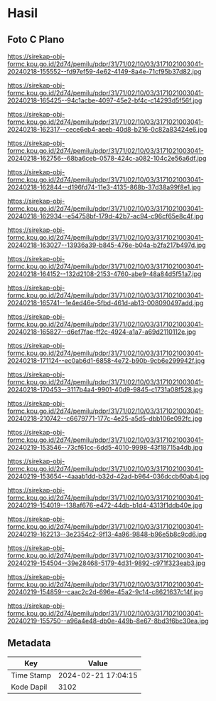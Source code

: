 # Hasil

## Foto C Plano

https://sirekap-obj-formc.kpu.go.id/2d74/pemilu/pdpr/31/71/02/10/03/3171021003041-20240218-155552--fd97ef59-4e62-4149-8a4e-71cf95b37d82.jpg

https://sirekap-obj-formc.kpu.go.id/2d74/pemilu/pdpr/31/71/02/10/03/3171021003041-20240218-165425--94c1acbe-4097-45e2-bf4c-c14293d5f56f.jpg

https://sirekap-obj-formc.kpu.go.id/2d74/pemilu/pdpr/31/71/02/10/03/3171021003041-20240218-162317--cece6eb4-aeeb-40d8-b216-0c82a83424e6.jpg

https://sirekap-obj-formc.kpu.go.id/2d74/pemilu/pdpr/31/71/02/10/03/3171021003041-20240218-162756--68ba6ceb-0578-424c-a082-104c2e56a6df.jpg

https://sirekap-obj-formc.kpu.go.id/2d74/pemilu/pdpr/31/71/02/10/03/3171021003041-20240218-162844--d196fd74-11e3-4135-868b-37d38a99f8e1.jpg

https://sirekap-obj-formc.kpu.go.id/2d74/pemilu/pdpr/31/71/02/10/03/3171021003041-20240218-162934--e54758bf-179d-42b7-ac94-c96cf65e8c4f.jpg

https://sirekap-obj-formc.kpu.go.id/2d74/pemilu/pdpr/31/71/02/10/03/3171021003041-20240218-163027--13936a39-b845-476e-b04a-b2fa217b497d.jpg

https://sirekap-obj-formc.kpu.go.id/2d74/pemilu/pdpr/31/71/02/10/03/3171021003041-20240218-164152--132d2108-2153-4760-abe9-48a84d5f51a7.jpg

https://sirekap-obj-formc.kpu.go.id/2d74/pemilu/pdpr/31/71/02/10/03/3171021003041-20240218-165741--1e4ed46e-5fbd-461d-ab13-008090497add.jpg

https://sirekap-obj-formc.kpu.go.id/2d74/pemilu/pdpr/31/71/02/10/03/3171021003041-20240218-165827--d6ef7fae-ff2c-4924-a1a7-a69d2110112e.jpg

https://sirekap-obj-formc.kpu.go.id/2d74/pemilu/pdpr/31/71/02/10/03/3171021003041-20240218-171124--ec0ab6d1-6858-4e72-b90b-9cb6e299942f.jpg

https://sirekap-obj-formc.kpu.go.id/2d74/pemilu/pdpr/31/71/02/10/03/3171021003041-20240218-170453--3117b4a4-9901-40d9-9845-c1731a08f528.jpg

https://sirekap-obj-formc.kpu.go.id/2d74/pemilu/pdpr/31/71/02/10/03/3171021003041-20240218-210742--c6679771-177c-4e25-a5d5-dbb106e092fc.jpg

https://sirekap-obj-formc.kpu.go.id/2d74/pemilu/pdpr/31/71/02/10/03/3171021003041-20240219-153546--73cf61cc-6dd5-4010-9998-43f18715a4db.jpg

https://sirekap-obj-formc.kpu.go.id/2d74/pemilu/pdpr/31/71/02/10/03/3171021003041-20240219-153654--4aaab1dd-b32d-42ad-b964-036dccb60ab4.jpg

https://sirekap-obj-formc.kpu.go.id/2d74/pemilu/pdpr/31/71/02/10/03/3171021003041-20240219-154019--138af676-e472-44db-b1d4-4313f1ddb40e.jpg

https://sirekap-obj-formc.kpu.go.id/2d74/pemilu/pdpr/31/71/02/10/03/3171021003041-20240219-162213--3e2354c2-9f13-4a96-9848-b96e5b8c9cd6.jpg

https://sirekap-obj-formc.kpu.go.id/2d74/pemilu/pdpr/31/71/02/10/03/3171021003041-20240219-154504--39e28468-5179-4d31-9892-c971f323eab3.jpg

https://sirekap-obj-formc.kpu.go.id/2d74/pemilu/pdpr/31/71/02/10/03/3171021003041-20240219-154859--caac2c2d-696e-45a2-9c14-c8621637c14f.jpg

https://sirekap-obj-formc.kpu.go.id/2d74/pemilu/pdpr/31/71/02/10/03/3171021003041-20240219-155750--a96a4e48-db0e-449b-8e67-8bd3f6bc30ea.jpg


## Metadata

| Key        | Value               |
| ---------- | ------------------- |
| Time Stamp | 2024-02-21 17:04:15 |
| Kode Dapil | 3102                |



